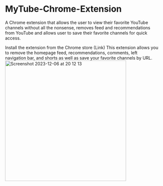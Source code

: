 # MyTube-Chrome-Extension
A Chrome extension that allows the user to view their favorite YouTube channels without all the nonsense, removes feed and recommendations from YouTube and allows user to save their favorite channels for quick access.

Install the extension from the Chrome store (Link)
This extension allows you to remove the homepage feed, recommendations, comments, left navigation bar, and shorts as well as save your favorite channels by URL.
<br>
<img width="395" alt="Screenshot 2023-12-06 at 20 12 13" src="https://github.com/MotBCS/MyTube-Chrome-Extension/assets/82474687/ae34b7cb-5ba7-49cb-9b39-134ec333cd6b">


